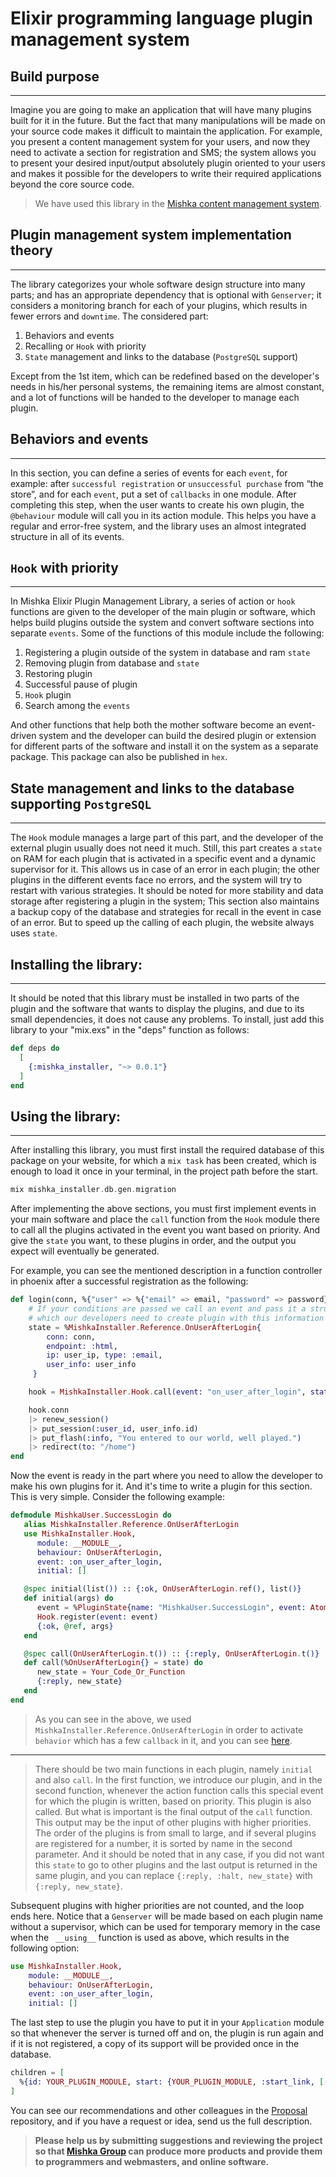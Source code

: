 # Elixir programming language plugin management system

## Build purpose
---

Imagine you are going to make an application that will have many plugins built for it in the future. But the fact that many manipulations will be made on your source code makes it difficult to maintain the application. For example, you present a content management system for your users, and now they need to activate a section for registration and SMS; the system allows you to present your desired input/output absolutely plugin oriented to your users and makes it possible for the developers to write their required applications beyond the core source code. 
> We have used this library in the [Mishka content management system](https://github.com/mishka-group/mishka-cms).

## Plugin management system implementation theory
---
The library categorizes your whole software design structure into many parts; and has an appropriate dependency that is optional with `Genserver`; it considers a monitoring branch for each of your plugins, which results in fewer errors and `downtime`. The considered part:

1. Behaviors and events
2. Recalling or `Hook` with priority
3. `State` management and links to the database (`PostgreSQL` support)

Except from the 1st item, which can be redefined based on the developer's needs in his/her personal systems, the remaining items are almost constant, and a lot of functions will be handed to the developer to manage each plugin.

## Behaviors and events
---
In this section, you can define a series of events for each `event`, for example: after `successful registration` or `unsuccessful purchase` from “the store”, and for each `event`, put a set of `callbacks` in one module. After completing this step, when the user wants to create his own plugin, the `@behaviour` module will call you in its action module.
This helps you have a regular and error-free system, and the library uses an almost integrated structure in all of its events.

## `Hook` with priority
---
In Mishka Elixir Plugin Management Library, a series of action or `hook` functions are given to the developer of the main plugin or software, which helps build plugins outside the system and convert software sections into separate `events`. Some of the functions of this module include the following:

1. Registering a plugin outside of the system in database and ram `state`
2. Removing plugin from database and `state`
3. Restoring plugin
4. Successful pause of plugin
5. `Hook` plugin
6. Search among the `events`

And other functions that help both the mother software become an event-driven system and the developer can build the desired plugin or extension for different parts of the software and install it on the system as a separate package. This package can also be published in `hex`.

## State management and links to the database supporting `PostgreSQL`
---

The `Hook` module manages a large part of this part, and the developer of the external plugin usually does not need it much. Still, this part creates a `state` on RAM for each plugin that is activated in a specific event and a dynamic supervisor for it. This allows us in case of an error in each plugin; the other plugins in the different events face no errors, and the system will try to restart with various strategies. 
It should be noted for more stability and data storage after registering a plugin in the system; This section also maintains a backup copy of the database and strategies for recall in the event in case of an error. But to speed up the calling of each plugin, the website always uses `state`.

## Installing the library:
---
It should be noted that this library must be installed in two parts of the plugin and the software that wants to display the plugins, and due to its small dependencies, it does not cause any problems. To install, just add this library to your "mix.exs" in the "deps" function as follows:

```elixir
def deps do
  [
    {:mishka_installer, "~> 0.0.1"}
  ]
end
```

## Using the library:
---

After installing this library, you must first install the required database of this package on your website, for which a `mix task` has been created, which is enough to load it once in your terminal, in the project path before the start.

```elixir
mix mishka_installer.db.gen.migration
```

After implementing the above sections, you must first implement events in your main software and place the `call` function from the `Hook` module there to call all the plugins activated in the event you want based on priority. And give the `state` you want, to these plugins in order, and the output you expect will eventually be generated.

For example, you can see the mentioned description in a function controller in phoenix after a successful registration as the following:

```elixir
def login(conn, %{"user" => %{"email" => email, "password" => password}} = _params) do
    # If your conditions are passed we call an event and pass it a struct of entries
    # which our developers need to create plugin with this information
    state = %MishkaInstaller.Reference.OnUserAfterLogin{
        conn: conn, 
        endpoint: :html, 
        ip: user_ip, type: :email, 
        user_info: user_info
     }

    hook = MishkaInstaller.Hook.call(event: "on_user_after_login", state: state)

    hook.conn
    |> renew_session()
    |> put_session(:user_id, user_info.id)
    |> put_flash(:info, "You entered to our world, well played.")
    |> redirect(to: "/home")
end
```

Now the event is ready in the part where you need to allow the developer to make his own plugins for it. And it's time to write a plugin for this section. This is very simple. Consider the following example:

```elixir
defmodule MishkaUser.SuccessLogin do
   alias MishkaInstaller.Reference.OnUserAfterLogin
   use MishkaInstaller.Hook,
      module: __MODULE__,
      behaviour: OnUserAfterLogin,
      event: :on_user_after_login,
      initial: []

   @spec initial(list()) :: {:ok, OnUserAfterLogin.ref(), list()}
   def initial(args) do
      event = %PluginState{name: "MishkaUser.SuccessLogin", event: Atom.to_string(@ref), priority: 1}
      Hook.register(event: event)
      {:ok, @ref, args}
   end

   @spec call(OnUserAfterLogin.t()) :: {:reply, OnUserAfterLogin.t()}
   def call(%OnUserAfterLogin{} = state) do
      new_state = Your_Code_Or_Function
      {:reply, new_state}
   end
end
```

> As you can see in the above, we used `MishkaInstaller.Reference.OnUserAfterLogin` in order to activate `behavior` which has a few `callback` in it, and you can see [here](https://github.com/mishka-group/mishka_installer/blob/master/lib/plugin_manager/event/reference/on_user_after_login.ex). 

---

> There should be two main functions in each plugin, namely `initial` and also `call`. In the first function, we introduce our plugin, and in the second function, whenever the action function calls this special event for which the plugin is written, based on priority. This plugin is also called. But what is important is the final output of the `call` function. This output may be the input of other plugins with higher priorities. The order of the plugins is from small to large, and if several plugins are registered for a number, it is sorted by name in the second parameter. And it should be noted that in any case, if you did not want this `state` to go to other plugins and the last output is returned in the same plugin, and you can replace `{:reply, :halt, new_state}` with `{:reply, new_state}`.

Subsequent plugins with higher priorities are not counted, and the loop ends here.
Notice that a `Genserver` will be made based on each plugin name without a supervisor, which can be used for temporary memory in the case when the ` __using__` function is used as above, which results in the following option:

```elixir
use MishkaInstaller.Hook,
    module: __MODULE__,
    behaviour: OnUserAfterLogin,
    event: :on_user_after_login,
    initial: []
```

The last step to use the plugin you have to put it in your `Application` module so that whenever the server is turned off and on, the plugin is run again and if it is not registered, a copy of its support will be provided once in the database.

```elixir
children = [
  %{id: YOUR_PLUGIN_MODULE, start: {YOUR_PLUGIN_MODULE, :start_link, [[]]}}
]
```

You can see our recommendations and other colleagues in the [Proposal](https://github.com/mishka-group/Proposals) repository, and if you have a request or idea, send us the full description.

> **Please help us by submitting suggestions and reviewing the project so that [Mishka Group](https://github.com/mishka-group) can produce more products and provide them to programmers and webmasters, and online software.**
